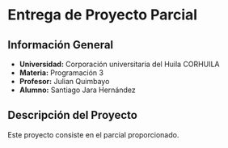 # Entrega de Proyecto Parcial

## Información General

- **Universidad:** Corporación universitaria del Huila CORHUILA
- **Materia:** Programación 3
- **Profesor:** Julian Quimbayo
- **Alumno:** Santiago Jara Hernández

## Descripción del Proyecto

Este proyecto consiste en el parcial proporcionado.